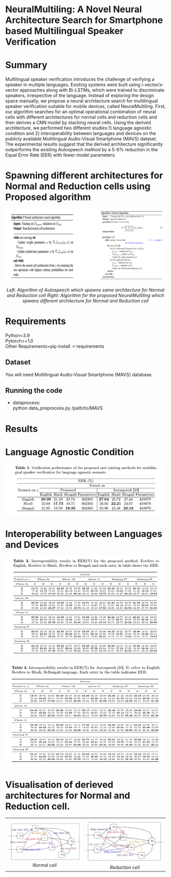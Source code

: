 # NeuralMultiling: A Novel Neural Architecture Search for Smartphone based Multilingual Speaker Verification
# Summary
Multilingual speaker verification introduces the challenge of verifying a speaker in multiple languages. Existing systems were built using i-vector/x-vector approaches along with Bi-LSTMs, which were trained to discriminate speakers, irrespective of the language. Instead of exploring the design space manually, we propose a neural architecture search for multilingual speaker verification suitable for mobile devices, called NeuralMultiling. First, our algorithm searches for an optimal operational combination of neural cells with different architectures for normal cells and reduction cells and then derives a CNN model by stacking neural cells. Using the derived architecture, we performed two different studies:1) language agnostic condition and 2) interoperability between languages and devices on the publicly available Multilingual Audio-Visual Smartphone (MAVS) dataset. The experimental results suggest that the derived architecture significantly outperforms the existing Autospeech method by a 5-6% reduction in the Equal Error Rate (EER) with fewer model parameters.

# Spawning different architectures for Normal and Reduction cells using Proposed algorithm

<div align="center">
  <img src="figures/algorithm.drawio.png" alt="Image Description">
  <p><em> Left: Algorithm of Autospeech which spawns same architecture for Normal and Reduction cell Right: Algorithm for the proposed NeuralMultiling which spwans different architecture for Normal and Reduction cell</em></p>
</div>

# Requirements
  Python=3.9 <br>
Pytorch>=1.0 <br>
Other Requirements=pip install -r requirements

## Dataset
You will need Multilingual Audio-Visual Smartphone (MAVS) database. 

## Running the code
- dataprocess: <br>
    python data_preprocess.py /path/to/MAVS


# Results 
# Language Agnostic Condition
<div align="center">
  <img src="figures/LA.png" alt="Image Description">
  <p><em> </em></p>
</div>

# Interoperability between Languages and Devices
<div align="center">
  <img src="figures/proposed.png" alt="Image Description">
  <p><em> </em></p>
</div>
<div align="center">
  <img src="figures/Autospeech.png" alt="Image Description">
  <p><em> </em></p>
</div>

# Visualisation of derieved architectures for Normal and Reduction cell.
<div align="center">
  <table>
    <tr>
      <td style="text-align:center">
        <img src="figures/Normal_cell_new_page-0001.jpg" alt="Image 1" width="500" />
        <br />
        <em>Normal cell</em>
      </td>
      <td style="text-align:center">
        <img src="figures/Reduction_cell_new_page-0001.jpg" alt="Image 2" width="500" />
        <br />
        <em>Reduction cell</em>
      </td>
    </tr>
  </table>
</div>



